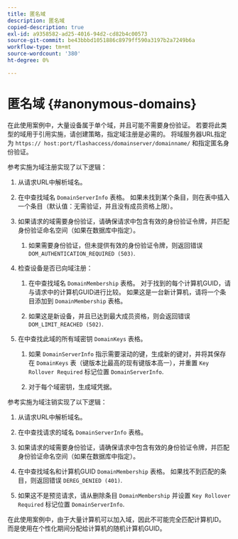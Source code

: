 ```yaml
---
title: 匿名域
description: 匿名域
copied-description: true
exl-id: a9358582-ad25-4016-94d2-cd82b4c00573
source-git-commit: be43bbbd1051886c8979ff590a3197b2a7249b6a
workflow-type: tm+mt
source-wordcount: '380'
ht-degree: 0%

---
```


# 匿名域 {#anonymous-domains}

在此使用案例中，大量设备属于单个域，并且可能不需要身份验证。 若要将此类型的域用于引用实施，请创建策略，指定域注册是必需的。 将域服务器URL指定为 `https:// host:port/flashaccess/domainserver/domainname/` 和指定匿名身份验证。

参考实施为域注册实现了以下逻辑：

1. 从请求URL中解析域名。
1. 在中查找域名 `DomainServerInfo` 表格。 如果未找到某个条目，则在表中插入一个条目（默认值：无需验证，并且没有成员资格上限）。
1. 如果请求的域需要身份验证，请确保请求中包含有效的身份验证令牌，并匹配身份验证命名空间（如果在数据库中指定）。

   1. 如果需要身份验证，但未提供有效的身份验证令牌，则返回错误 `DOM_AUTHENTICATION_REQUIRED (503)`.

1. 检查设备是否已向域注册：

   1. 在中查找域名 `DomainMembership` 表格。 对于找到的每个计算机GUID，请与请求中的计算机GUID进行比较。 如果这是一台新计算机，请将一个条目添加到 `DomainMembership` 表格。

   1. 如果这是新设备，并且已达到最大成员资格，则会返回错误 `DOM_LIMIT_REACHED (502)`.

1. 在中查找此域的所有域密钥 `DomainKeys` 表格。

   1. 如果 `DomainServerInfo` 指示需要滚动的键，生成新的键对，并将其保存在 `DomainKeys` 表（键版本比最高的现有键版本高一），并重置 `Key Rollover Required` 标记位置 `DomainServerInfo`.

   1. 对于每个域密钥，生成域凭据。

参考实施为域注销实现了以下逻辑：

1. 从请求URL中解析域名。
1. 在中查找请求的域名 `DomainServerInfo` 表格。
1. 如果请求的域需要身份验证，请确保请求中包含有效的身份验证令牌，并匹配身份验证命名空间（如果在数据库中指定）。
1. 在中查找域名和计算机GUID `DomainMembership` 表格。 如果找不到匹配的条目，则返回错误 `DEREG_DENIED (401)`.

1. 如果这不是预览请求，请从删除条目 `DomainMembership` 并设置 `Key Rollover Required` 标记位置 `DomainServerInfo`.

在此使用案例中，由于大量计算机可以加入域，因此不可能完全匹配计算机ID。 而是使用在个性化期间分配给计算机的随机计算机GUID。
